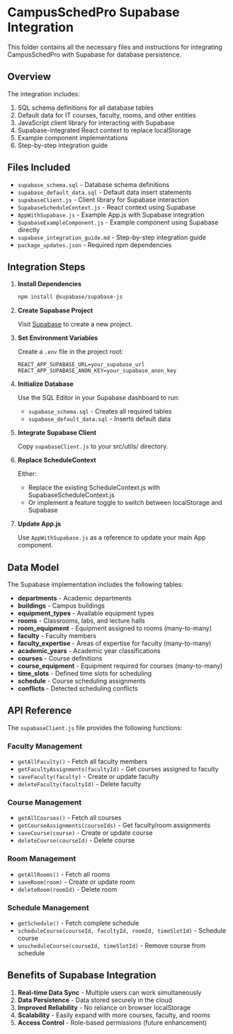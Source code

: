 # CampusSchedPro Supabase Integration

This folder contains all the necessary files and instructions for integrating CampusSchedPro with Supabase for database persistence.

## Overview

The integration includes:

1. SQL schema definitions for all database tables
2. Default data for IT courses, faculty, rooms, and other entities
3. JavaScript client library for interacting with Supabase
4. Supabase-integrated React context to replace localStorage
5. Example component implementations
6. Step-by-step integration guide

## Files Included

- `supabase_schema.sql` - Database schema definitions
- `supabase_default_data.sql` - Default data insert statements
- `supabaseClient.js` - Client library for Supabase interaction
- `SupabaseScheduleContext.js` - React context using Supabase
- `AppWithSupabase.js` - Example App.js with Supabase integration
- `SupabaseExampleComponent.js` - Example component using Supabase directly
- `supabase_integration_guide.md` - Step-by-step integration guide
- `package_updates.json` - Required npm dependencies

## Integration Steps

1. **Install Dependencies**

   ```bash
   npm install @supabase/supabase-js
   ```

2. **Create Supabase Project**

   Visit [Supabase](https://supabase.com) to create a new project.

3. **Set Environment Variables**

   Create a `.env` file in the project root:

   ```
   REACT_APP_SUPABASE_URL=your_supabase_url
   REACT_APP_SUPABASE_ANON_KEY=your_supabase_anon_key
   ```

4. **Initialize Database**

   Use the SQL Editor in your Supabase dashboard to run:
   - `supabase_schema.sql` - Creates all required tables
   - `supabase_default_data.sql` - Inserts default data

5. **Integrate Supabase Client**

   Copy `supabaseClient.js` to your src/utils/ directory.

6. **Replace ScheduleContext**

   Either:
   - Replace the existing ScheduleContext.js with SupabaseScheduleContext.js
   - Or implement a feature toggle to switch between localStorage and Supabase

7. **Update App.js**

   Use `AppWithSupabase.js` as a reference to update your main App component.

## Data Model

The Supabase implementation includes the following tables:

- **departments** - Academic departments
- **buildings** - Campus buildings
- **equipment_types** - Available equipment types
- **rooms** - Classrooms, labs, and lecture halls
- **room_equipment** - Equipment assigned to rooms (many-to-many)
- **faculty** - Faculty members
- **faculty_expertise** - Areas of expertise for faculty (many-to-many)
- **academic_years** - Academic year classifications
- **courses** - Course definitions
- **course_equipment** - Equipment required for courses (many-to-many)
- **time_slots** - Defined time slots for scheduling
- **schedule** - Course scheduling assignments
- **conflicts** - Detected scheduling conflicts

## API Reference

The `supabaseClient.js` file provides the following functions:

### Faculty Management
- `getAllFaculty()` - Fetch all faculty members
- `getFacultyAssignments(facultyId)` - Get courses assigned to faculty
- `saveFaculty(faculty)` - Create or update faculty
- `deleteFaculty(facultyId)` - Delete faculty

### Course Management
- `getAllCourses()` - Fetch all courses
- `getCourseAssignments(courseIds)` - Get faculty/room assignments
- `saveCourse(course)` - Create or update course
- `deleteCourse(courseId)` - Delete course

### Room Management
- `getAllRooms()` - Fetch all rooms
- `saveRoom(room)` - Create or update room
- `deleteRoom(roomId)` - Delete room

### Schedule Management
- `getSchedule()` - Fetch complete schedule
- `scheduleCourse(courseId, facultyId, roomId, timeSlotId)` - Schedule course
- `unscheduleCourse(courseId, timeSlotId)` - Remove course from schedule

## Benefits of Supabase Integration

1. **Real-time Data Sync** - Multiple users can work simultaneously
2. **Data Persistence** - Data stored securely in the cloud
3. **Improved Reliability** - No reliance on browser localStorage
4. **Scalability** - Easily expand with more courses, faculty, and rooms
5. **Access Control** - Role-based permissions (future enhancement)
